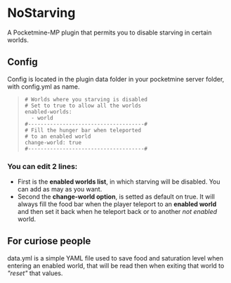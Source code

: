 # NoStarving
A Pocketmine-MP plugin that permits you to disable starving in certain worlds.

## Config
Config is located in the plugin data folder in your pocketmine server folder, with config.yml as name.

> ```#-------------------------------------#
> # Worlds where you starving is disabled
> # Set to true to allow all the worlds
> enabled-worlds:
>   - world
> #-------------------------------------#
> # Fill the hunger bar when teleported
> # to an enabled world
> change-world: true
> #-------------------------------------#
> ```

### You can edit 2 lines:
 - First is the **enabled worlds list**, in which starving will be disabled. You can add as may as you want.
 - Second the **change-world option**, is setted as default on true. It will always fill the food bar when the player teleport to an **enabled world** and then set it back when he teleport back or to another _not enabled_ world.


## For curiose people
data.yml is a simple YAML file used to save food and saturation level when entering an enabled world, that will be read then when exiting that world to _"reset"_ that values.
